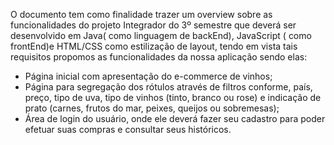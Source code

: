 O documento tem como finalidade trazer um overview sobre as funcionalidades do projeto Integrador do 3º semestre que deverá ser desenvolvido em Java( como linguagem de backEnd), JavaScript ( como frontEnd)e HTML/CSS como estilização de layout, tendo em vista tais requisitos propomos as funcionalidades da nossa aplicação sendo elas:
- Página inicial com apresentação do e-commerce de vinhos;
- Página para segregação dos rótulos através de filtros conforme, país, preço, tipo de uva, tipo de vinhos (tinto, branco ou rose) e indicação de prato (carnes, frutos do mar, peixes, queijos ou sobremesas);
- Área de login do usuário, onde ele deverá fazer seu cadastro para poder efetuar suas compras e consultar seus históricos.

